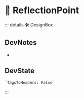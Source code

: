 
# 🔻 <via>ReflectionPoint</via>

::: details 🛠 <dev>DesignBox</dev>

## DevNotes

-

## DevState

```py
`TagsToHeaders: False`
```

:::
